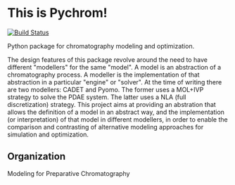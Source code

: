 This is Pychrom!
======================

[![Build Status](https://travis-ci.org/santiagoropb/Chromatography.svg?branch=master)](https://travis-ci.org/santiagoropb/Chromatography)

Python package for chromatography modeling and optimization.

The design features of this package revolve around the need to have different "modellers" for the same "model". A model is an abstraction of a chromatography process. A modeller is the implementation of that abstraction in a particular "engine" or "solver". At the time of writing there are two modellers: CADET and Pyomo. The former uses a MOL+IVP strategy to solve the PDAE system. The latter uses a NLA (full discretization) strategy. This project aims at providing an abstration that allows the definition of a model in an abstract way, and the implementation (or interpretation) of that model in different modellers, in order to enable the comparison and contrasting of alternative modeling approaches for simulation and optimization.

Organization
------------

Modeling for Preparative Chromatography



